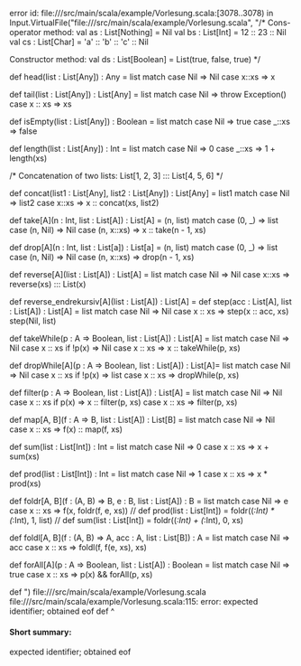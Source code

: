 error id: file://<WORKSPACE>/src/main/scala/example/Vorlesung.scala:[3078..3078) in Input.VirtualFile("file://<WORKSPACE>/src/main/scala/example/Vorlesung.scala", "/*
Cons-operator method:
val as : List[Nothing] = Nil
val bs : List[Int] = 12 :: 23 :: Nil
val cs : List[Char] = 'a' :: 'b' :: 'c' :: Nil

Constructor method:
val ds : List[Boolean] = List(true, false, true) 
*/

def head(list : List[Any]) : Any =
    list match
        case Nil => Nil
        case x::xs => x

def tail(list : List[Any]) : List[Any] =
    list match
        case Nil => throw Exception()
        case x :: xs => xs

def isEmpty(list : List[Any]) : Boolean =
    list match
        case Nil => true
        case _::xs => false

def length(list : List[Any]) : Int =
    list match
        case Nil => 0
        case _::xs => 1 + length(xs)

/* 
Concatenation of two lists:
List[1, 2, 3] ::: List[4, 5, 6]
 */

def concat(list1 : List[Any], list2 : List[Any]) : List[Any] =
    list1 match
        case Nil => list2
        case x::xs => x :: concat(xs, list2)

def take[A](n : Int, list : List[A]) : List[A] =
    (n, list) match
        case (0, _) => list
        case (n, Nil) => Nil
        case (n, x::xs) => x :: take(n - 1, xs)

def drop[A](n : Int, list : List[a]) : List[a] =
    (n, list) match
        case (0, _) => list
        case (n, Nil) => Nil
        case (n, x::xs) => drop(n - 1, xs)

def reverse[A](list : List[A]) : List[A] =
    list match
        case Nil => Nil
        case x::xs => reverse(xs) ::: List(x)

def reverse_endrekursiv[A](list : List[A]) : List[A] =
    def step(acc : List[A], list : List[A]) : List[A] =
        list match
            case Nil => Nil
            case x :: xs => step(x :: acc, xs)
    step(Nil, list)

def takeWhile(p : A => Boolean, list : List[A]) : List[A] =
    list match
        case Nil => Nil
        case x :: xs if !p(x) => Nil
        case x :: xs => x :: takeWhile(p, xs) 

def dropWhile[A](p : A => Boolean, list : List[A]) : List[A]=
    list match
        case Nil => Nil
        case x :: xs if !p(x) => list
        case x :: xs => dropWhile(p, xs) 
    
def filter(p : A => Boolean, list : List[A]) : List[A] =
    list match
        case Nil => Nil
        case x :: xs if p(x) => x :: filter(p, xs)
        case x :: xs => filter(p, xs)
    
def map[A, B](f : A => B, list : List[A]) : List[B] =
    list match 
        case Nil => Nil
        case x :: xs => f(x) :: map(f, xs)

def sum(list : List[Int]) : Int =
    list match
        case Nil => 0
        case x :: xs => x + sum(xs)
    
def prod(list : List[Int]) : Int =
    list match
        case Nil => 1
        case x :: xs => x * prod(xs)

def foldr[A, B](f : (A, B) => B, e : B, list : List[A]) : B =
    list match
        case Nil => e
        case x :: xs => f(x, foldr(f, e, xs))
// def prod(list : List[Int]) = foldr((_:Int) * (_:Int), 1, list)
// def sum(list : List[Int]) = foldr((_:Int) + (_:Int), 0, xs)

def foldl[A, B](f : (A, B) => A, acc : A, list : List[B]) : A =
    list match
        case Nil => acc
        case x :: xs => foldl(f, f(e, xs), xs)
    
def forAll[A](p : A => Boolean, list : List[A]) : Boolean =
    list match
        case Nil => true
        case x :: xs => p(x) && forAll(p, xs)

def ")
file://<WORKSPACE>/src/main/scala/example/Vorlesung.scala
file://<WORKSPACE>/src/main/scala/example/Vorlesung.scala:115: error: expected identifier; obtained eof
def 
    ^
#### Short summary: 

expected identifier; obtained eof